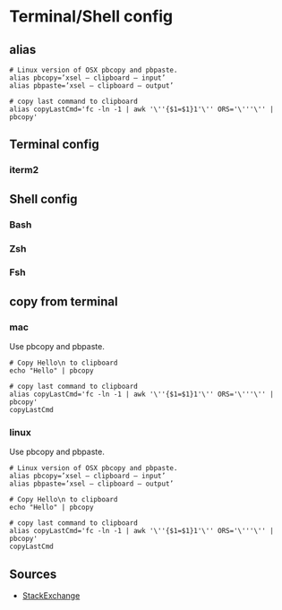# Terminal/Shell config

## alias


```shell
# Linux version of OSX pbcopy and pbpaste.
alias pbcopy=’xsel — clipboard — input’
alias pbpaste=’xsel — clipboard — output’

# copy last command to clipboard
alias copyLastCmd='fc -ln -1 | awk '\''{$1=$1}1'\'' ORS='\'''\'' | pbcopy'
```

## Terminal config

### iterm2

## Shell config

### Bash

### Zsh

### Fsh

## copy from terminal


### mac

Use pbcopy and pbpaste.

```shell
# Copy Hello\n to clipboard
echo "Hello" | pbcopy

# copy last command to clipboard
alias copyLastCmd='fc -ln -1 | awk '\''{$1=$1}1'\'' ORS='\'''\'' | pbcopy'
copyLastCmd
```

### linux

Use pbcopy and pbpaste.

```shell
# Linux version of OSX pbcopy and pbpaste.
alias pbcopy=’xsel — clipboard — input’
alias pbpaste=’xsel — clipboard — output’

# Copy Hello\n to clipboard
echo "Hello" | pbcopy

# copy last command to clipboard
alias copyLastCmd='fc -ln -1 | awk '\''{$1=$1}1'\'' ORS='\'''\'' | pbcopy'
copyLastCmd
```

## Sources

- [StackExchange](https://apple.stackexchange.com/questions/110343/copy-last-command-in-terminal)
